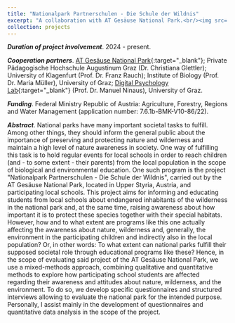 ```yaml
---
title: "Nationalpark Partnerschulen - Die Schule der Wildnis"
excerpt: "A collaboration with AT Gesäuse National Park.<br/><img src='/images/gesäuse.jpg' width='400'>"
collection: projects
---
```


<b><i>Duration of project involvement</i></b>. 2024 - present.

<b><i>Cooperation partners</i></b>. [AT Gesäuse National Park](https://nationalpark-gesaeuse.at/en/){:target="_blank"}; Private Pädagogische Hochschule Augustinum Graz (Dr. Christiana Glettler); University of Klagenfurt (Prof. Dr. Franz Rauch); Institute of Biology (Prof. Dr. Maria Müller), University of Graz; [Digital Psychology Lab](https://digilab.uni-graz.at/en/){:target="_blank"} (Prof. Dr. Manuel Ninaus), University of Graz. 

<b><i>Funding</i></b>. Federal Ministry Republic of Austria: Agriculture, Forestry, Regions and Water Management (application number: 7.6.1b-BMK-V10-86/22).

<b><i>Abstract</i></b>. National parks have many important societal tasks to fulfill. Among other things, they should inform the general public about the importance of preserving and protecting nature and wilderness and maintain a high level of nature awareness in society. One way of fulfilling this task is to hold regular events for local schools in order to reach children (and - to some extent - their parents) from the local population in the scope of biological and environmental education. One such program is the project "Nationalpark Partnerschulen - Die Schule der Wildnis", carried out by the AT Gesäuse National Park, located in Upper Styria, Austria, and participating local schools. This project aims for informing and educating students from local schools about endangered inhabitants of the wilderness in the national park and, at the same time, raising awareness about how important it is to protect these species together with their special habitats. However, how and to what extent are programs like this one actually affecting the awareness about nature, wilderness and, generally, the environment in the participating children and indirectly also in the local population? Or, in other words: To what extent can national parks fulfill their supposed societal role through educational programs like these? Hence, in the scope of evaluating said project of the AT Gesäuse National Park, we use a mixed-methods approach, combining qualitative and quantitative methods to explore how participating school students are affected regarding their awareness and attitudes about nature, wilderness, and the environment. To do so, we develop specific questionnaires and structured interviews allowing to evaluate the national park for the intended purpose. Personally, I assist mainly in the development of questionnaires and quantitative data analysis in the scope of the project.
